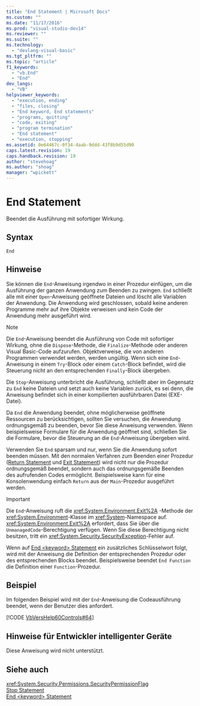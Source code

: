 ```yaml
---
title: "End Statement | Microsoft Docs"
ms.custom: ""
ms.date: "11/17/2016"
ms.prod: "visual-studio-dev14"
ms.reviewer: ""
ms.suite: ""
ms.technology: 
  - "devlang-visual-basic"
ms.tgt_pltfrm: ""
ms.topic: "article"
f1_keywords: 
  - "vb.End"
  - "End"
dev_langs: 
  - "VB"
helpviewer_keywords: 
  - "execution, ending"
  - "files, closing"
  - "End keyword, End statements"
  - "programs, quitting"
  - "code, exiting"
  - "program termination"
  - "End statement"
  - "execution, stopping"
ms.assetid: 0e64467c-0f34-4aab-9ddd-43f8b9d55d90
caps.latest.revision: 19
caps.handback.revision: 19
author: "stevehoag"
ms.author: "shoag"
manager: "wpickett"
---
```

# End Statement
Beendet die Ausführung mit sofortiger Wirkung.  
  
## Syntax  
  
```  
End  
```  
  
## Hinweise  
 Sie können die `End`\-Anweisung irgendwo in einer Prozedur einfügen, um die Ausführung der ganzen Anwendung zum Beenden zu zwingen.  `End` schließt alle mit einer `Open`\-Anweisung geöffnete Dateien und löscht alle Variablen der Anwendung.  Die Anwendung wird geschlossen, sobald keine anderen Programme mehr auf ihre Objekte verweisen und kein Code der Anwendung mehr ausgeführt wird.  
  
> [!NOTE]
>  Die `End`\-Anweisung beendet die Ausführung von Code mit sofortiger Wirkung, ohne die `Dispose`\-Methode, die `Finalize`\-Methode oder anderen Visual Basic\-Code aufzurufen.  Objektverweise, die von anderen Programmen verwendet werden, werden ungültig.  Wenn sich eine `End`\-Anweisung in einem `Try`\-Block oder einem `Catch`\-Block befindet, wird die Steuerung nicht an den entsprechenden `Finally`\-Block übergeben.  
  
 Die `Stop`\-Anweisung unterbricht die Ausführung, schließt aber im Gegensatz zu `End` keine Dateien und setzt auch keine Variablen zurück, es sei denn, die Anweisung befindet sich in einer kompilierten ausführbaren Datei \(EXE\-Datei\).  
  
 Da `End` die Anwendung beendet, ohne möglicherweise geöffnete Ressourcen zu berücksichtigen, sollten Sie versuchen, die Anwendung ordnungsgemäß zu beenden, bevor Sie diese Anweisung verwenden.  Wenn beispielsweise Formulare für die Anwendung geöffnet sind, schließen Sie die Formulare, bevor die Steuerung an die `End`\-Anweisung übergeben wird.  
  
 Verwenden Sie `End` sparsam und nur, wenn Sie die Anwendung sofort beenden müssen.  Mit den normalen Verfahren zum Beenden einer Prozedur \([Return Statement](../../../visual-basic/language-reference/statements/return-statement.md) und [Exit Statement](../../../visual-basic/language-reference/statements/exit-statement.md)\) wird nicht nur die Prozedur ordnungsgemäß beendet, sondern auch das ordnungsgemäße Beenden des aufrufenden Codes ermöglicht.  Beispielsweise kann für eine Konsolenwendung einfach `Return` aus der `Main`\-Prozedur ausgeführt werden.  
  
> [!IMPORTANT]
>  Die `End`\-Anweisung ruft die <xref:System.Environment.Exit%2A> \-Methode der <xref:System.Environment>\-Klasse im <xref:System>\-Namespace auf.  <xref:System.Environment.Exit%2A> erfordert, dass Sie über die `UnmanagedCode`\-Berechtigung verfügen.  Wenn Sie diese Berechtigung nicht besitzen, tritt ein <xref:System.Security.SecurityException>\-Fehler auf.  
  
 Wenn auf [End \<keyword\> Statement](../../../visual-basic/language-reference/statements/end-keyword-statement.md) ein zusätzliches Schlüsselwort folgt, wird mit der Anweisung die Definition der entsprechenden Prozedur oder des entsprechenden Blocks beendet.  Beispielsweise beendet `End Function` die Definition einer `Function`\-Prozedur.  
  
## Beispiel  
 Im folgenden Beispiel wird mit der `End`\-Anweisung die Codeausführung beendet, wenn der Benutzer dies anfordert.  
  
 [!CODE [VbVersHelp60Controls#64](../CodeSnippet/VS_Snippets_VBCSharp/VbVersHelp60Controls#64)]  
  
## Hinweise für Entwickler intelligenter Geräte  
 Diese Anweisung wird nicht unterstützt.  
  
## Siehe auch  
 <xref:System.Security.Permissions.SecurityPermissionFlag>   
 [Stop Statement](../../../visual-basic/language-reference/statements/stop-statement.md)   
 [End \<keyword\> Statement](../../../visual-basic/language-reference/statements/end-keyword-statement.md)